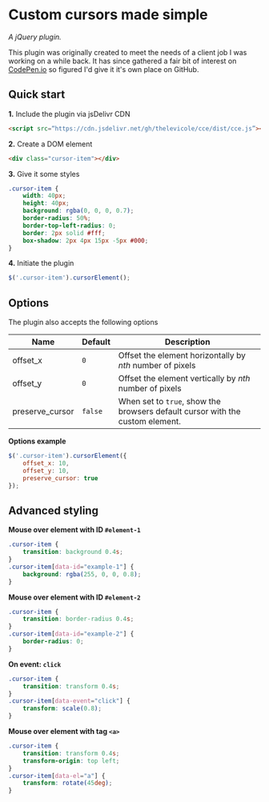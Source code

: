 
# Custom cursors made simple
*A jQuery plugin.*

This plugin was originally created to meet the needs of a client job I was working on a while back. It has since gathered a fair bit of interest on [CodePen.io](https://codepen.io/thelevicole/pen/RMGJaJ) so figured I'd give it it's own place on GitHub.

## Quick start

**1.** Include the plugin via jsDelivr CDN
```html
<script src=“https://cdn.jsdelivr.net/gh/thelevicole/cce/dist/cce.js”></script>
```

**2.** Create a DOM element
```html
<div class="cursor-item"></div>
```

**3.** Give it some styles
```css
.cursor-item {
    width: 40px;
    height: 40px;
    background: rgba(0, 0, 0, 0.7);
    border-radius: 50%;
    border-top-left-radius: 0;
    border: 2px solid #fff;
    box-shadow: 2px 4px 15px -5px #000;
}
```

**4.** Initiate the plugin
```javascript
$('.cursor-item').cursorElement();
```

## Options
The plugin also accepts the following options

|Name|Default|Description|
|--|--|--|
|offset_x|`0`|Offset the element horizontally by *nth* number of pixels|
|offset_y|`0`|Offset the element vertically by *nth* number of pixels|
|preserve_cursor|`false`|When set to `true`, show the browsers default cursor with the custom element.|

**Options example**
```javascript
$('.cursor-item').cursorElement({
    offset_x: 10,
    offset_y: 10,
    preserve_cursor: true
});
```

## Advanced styling

**Mouse over element with ID `#element-1`**
```css
.cursor-item {
    transition: background 0.4s;
}
.cursor-item[data-id="example-1"] {
    background: rgba(255, 0, 0, 0.8);
}
```

**Mouse over element with ID `#element-2`**
```css
.cursor-item {
    transition: border-radius 0.4s;
}
.cursor-item[data-id="example-2"] {
    border-radius: 0;
}
```

**On event: `click`**
```css
.cursor-item {
    transition: transform 0.4s;
}
.cursor-item[data-event="click"] {
    transform: scale(0.8);
}
```

**Mouse over element with tag `<a>`**
```css
.cursor-item {
    transition: transform 0.4s;
    transform-origin: top left;
}
.cursor-item[data-el="a"] {
    transform: rotate(45deg);
}
```